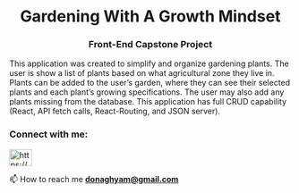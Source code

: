 <h1 align="center">Gardening With A Growth Mindset</h1>
<h3 align="center">Front-End Capstone Project</h3>

<p align="left">
This application was created to simplify and organize gardening plants. The user is show a list of plants based on what agricultural zone they live in. Plants can be added to the user’s garden, where they can see their selected plants and each plant’s growing specifications. The user may also add any plants missing from the database. This application has full CRUD capability (React, API fetch calls, React-Routing, and JSON server).
</p>

<h3 align="left">Connect with me:</h3>
<p align="left">
<a href="https://linkedin.com/in/adam-donaghy/" target="blank"><img align="center" src="https://raw.githubusercontent.com/rahuldkjain/github-profile-readme-generator/master/src/images/icons/Social/linked-in-alt.svg" alt="https://www.linkedin.com/in/adam-donaghy/" height="30" width="40" /></a>
</p>

📫 How to reach me **donaghyam@gmail.com**
